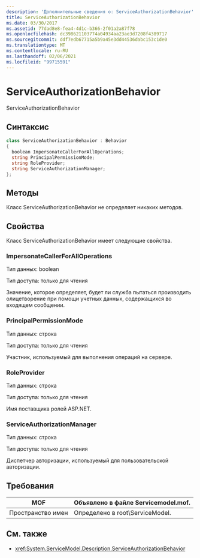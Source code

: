 ```yaml
---
description: 'Дополнительные сведения о: ServiceAuthorizationBehavior'
title: ServiceAuthorizationBehavior
ms.date: 03/30/2017
ms.assetid: 77dad8e8-fea4-4d1c-b366-2f01a2a87f78
ms.openlocfilehash: dc398621103774a04934aa23ae3d7208f4389717
ms.sourcegitcommit: ddf7edb67715a5b9a45e3dd44536dabc153c1de0
ms.translationtype: MT
ms.contentlocale: ru-RU
ms.lasthandoff: 02/06/2021
ms.locfileid: "99715591"
---
```

# <a name="serviceauthorizationbehavior"></a>ServiceAuthorizationBehavior

ServiceAuthorizationBehavior  
  
## <a name="syntax"></a>Синтаксис  
  
```csharp
class ServiceAuthorizationBehavior : Behavior  
{  
  boolean ImpersonateCallerForAllOperations;  
  string PrincipalPermissionMode;  
  string RoleProvider;  
  string ServiceAuthorizationManager;  
};  
```  
  
## <a name="methods"></a>Методы  

 Класс ServiceAuthorizationBehavior не определяет никаких методов.  
  
## <a name="properties"></a>Свойства  

 Класс ServiceAuthorizationBehavior имеет следующие свойства.  
  
### <a name="impersonatecallerforalloperations"></a>ImpersonateCallerForAllOperations  

 Тип данных: boolean  
  
 Тип доступа: только для чтения  
  
 Значение, которое определяет, будет ли служба пытаться производить олицетворение при помощи учетных данных, содержащихся во входящем сообщении.  
  
### <a name="principalpermissionmode"></a>PrincipalPermissionMode  

 Тип данных: строка  
  
 Тип доступа: только для чтения  
  
 Участник, используемый для выполнения операций на сервере.  
  
### <a name="roleprovider"></a>RoleProvider  

 Тип данных: строка  
  
 Тип доступа: только для чтения  
  
 Имя поставщика ролей ASP.NET.  
  
### <a name="serviceauthorizationmanager"></a>ServiceAuthorizationManager  

 Тип данных: строка  
  
 Тип доступа: только для чтения  
  
 Диспетчер авторизации, используемый для пользовательской авторизации.  
  
## <a name="requirements"></a>Требования  
  
|MOF|Объявлено в файле Servicemodel.mof.|  
|---------|-----------------------------------|  
|Пространство имен|Определено в root\ServiceModel.|  
  
## <a name="see-also"></a>См. также

- <xref:System.ServiceModel.Description.ServiceAuthorizationBehavior>
